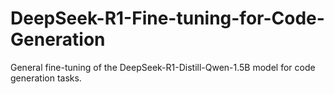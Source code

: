# DeepSeek-R1-Fine-tuning-for-Code-Generation
General fine-tuning of the DeepSeek-R1-Distill-Qwen-1.5B model for code generation tasks.
